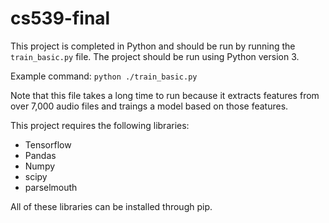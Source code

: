 # cs539-final

This project is completed in Python and should be run by running the `train_basic.py` file. The project should be run using Python version 3.

Example command: `python ./train_basic.py`

Note that this file takes a long time to run because it extracts features from over 7,000 audio files
and traings a model based on those features.

This project requires the following libraries:
- Tensorflow
- Pandas
- Numpy
- scipy
- parselmouth 

All of these libraries can be installed through pip.